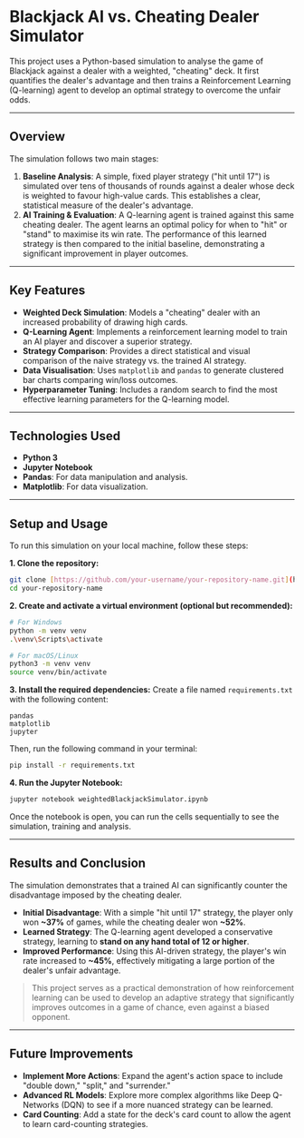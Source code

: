 # Blackjack AI vs. Cheating Dealer Simulator

This project uses a Python-based simulation to analyse the game of Blackjack against a dealer with a weighted, "cheating" deck. It first quantifies the dealer's advantage and then trains a Reinforcement Learning (Q-learning) agent to develop an optimal strategy to overcome the unfair odds.

---

## Overview

The simulation follows two main stages:
1.  **Baseline Analysis**: A simple, fixed player strategy ("hit until 17") is simulated over tens of thousands of rounds against a dealer whose deck is weighted to favour high-value cards. This establishes a clear, statistical measure of the dealer's advantage.
2.  **AI Training & Evaluation**: A Q-learning agent is trained against this same cheating dealer. The agent learns an optimal policy for when to "hit" or "stand" to maximise its win rate. The performance of this learned strategy is then compared to the initial baseline, demonstrating a significant improvement in player outcomes.

---

## Key Features

-   **Weighted Deck Simulation**: Models a "cheating" dealer with an increased probability of drawing high cards.
-   **Q-Learning Agent**: Implements a reinforcement learning model to train an AI player and discover a superior strategy.
-   **Strategy Comparison**: Provides a direct statistical and visual comparison of the naive strategy vs. the trained AI strategy.
-   **Data Visualisation**: Uses `matplotlib` and `pandas` to generate clustered bar charts comparing win/loss outcomes.
-   **Hyperparameter Tuning**: Includes a random search to find the most effective learning parameters for the Q-learning model.

---

## Technologies Used

-   **Python 3**
-   **Jupyter Notebook**
-   **Pandas**: For data manipulation and analysis.
-   **Matplotlib**: For data visualization.

---

## Setup and Usage

To run this simulation on your local machine, follow these steps:

**1. Clone the repository:**
```bash
git clone [https://github.com/your-username/your-repository-name.git](https://github.com/your-username/your-repository-name.git)
cd your-repository-name
```

**2. Create and activate a virtual environment (optional but recommended):**
```bash
# For Windows
python -m venv venv
.\venv\Scripts\activate

# For macOS/Linux
python3 -m venv venv
source venv/bin/activate
```

**3. Install the required dependencies:**
Create a file named `requirements.txt` with the following content:
```
pandas
matplotlib
jupyter
```
Then, run the following command in your terminal:
```bash
pip install -r requirements.txt
```

**4. Run the Jupyter Notebook:**
```bash
jupyter notebook weightedBlackjackSimulator.ipynb
```
Once the notebook is open, you can run the cells sequentially to see the simulation, training and analysis.

---

## Results and Conclusion

The simulation demonstrates that a trained AI can significantly counter the disadvantage imposed by the cheating dealer.

-   **Initial Disadvantage**: With a simple "hit until 17" strategy, the player only won **~37%** of games, while the cheating dealer won **~52%**.
-   **Learned Strategy**: The Q-learning agent developed a conservative strategy, learning to **stand on any hand total of 12 or higher**.
-   **Improved Performance**: Using this AI-driven strategy, the player's win rate increased to **~45%**, effectively mitigating a large portion of the dealer's unfair advantage.

> This project serves as a practical demonstration of how reinforcement learning can be used to develop an adaptive strategy that significantly improves outcomes in a game of chance, even against a biased opponent.

---

## Future Improvements

-   **Implement More Actions**: Expand the agent's action space to include "double down," "split," and "surrender."
-   **Advanced RL Models**: Explore more complex algorithms like Deep Q-Networks (DQN) to see if a more nuanced strategy can be learned.
-   **Card Counting**: Add a state for the deck's card count to allow the agent to learn card-counting strategies.
